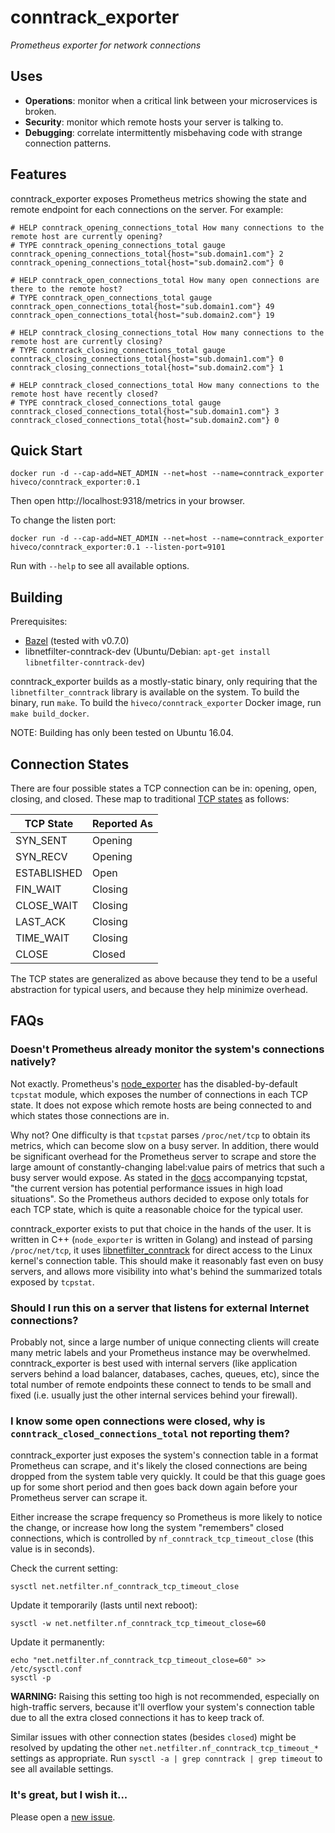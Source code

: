 # **conntrack_exporter**

*Prometheus exporter for network connections*

## Uses

* **Operations**: monitor when a critical link between your microservices is broken.
* **Security**: monitor which remote hosts your server is talking to.
* **Debugging**: correlate intermittently misbehaving code with strange connection patterns.


## Features

conntrack_exporter exposes Prometheus metrics showing the state and remote endpoint for each connections on the server. For example:

```
# HELP conntrack_opening_connections_total How many connections to the remote host are currently opening?
# TYPE conntrack_opening_connections_total gauge
conntrack_opening_connections_total{host="sub.domain1.com"} 2
conntrack_opening_connections_total{host="sub.domain2.com"} 0

# HELP conntrack_open_connections_total How many open connections are there to the remote host?
# TYPE conntrack_open_connections_total gauge
conntrack_open_connections_total{host="sub.domain1.com"} 49
conntrack_open_connections_total{host="sub.domain2.com"} 19

# HELP conntrack_closing_connections_total How many connections to the remote host are currently closing?
# TYPE conntrack_closing_connections_total gauge
conntrack_closing_connections_total{host="sub.domain1.com"} 0
conntrack_closing_connections_total{host="sub.domain2.com"} 1

# HELP conntrack_closed_connections_total How many connections to the remote host have recently closed?
# TYPE conntrack_closed_connections_total gauge
conntrack_closed_connections_total{host="sub.domain1.com"} 3
conntrack_closed_connections_total{host="sub.domain2.com"} 0
```


## Quick Start

```
docker run -d --cap-add=NET_ADMIN --net=host --name=conntrack_exporter hiveco/conntrack_exporter:0.1
```

Then open http://localhost:9318/metrics in your browser.

To change the listen port:

```
docker run -d --cap-add=NET_ADMIN --net=host --name=conntrack_exporter hiveco/conntrack_exporter:0.1 --listen-port=9101
```

Run with `--help` to see all available options.


## Building

Prerequisites:

* [Bazel](https://www.bazel.build/) (tested with v0.7.0)
* libnetfilter-conntrack-dev (Ubuntu/Debian: `apt-get install libnetfilter-conntrack-dev`)

conntrack_exporter builds as a mostly-static binary, only requiring that the `libnetfilter_conntrack` library is available on the system. To build the binary, run `make`. To build the `hiveco/conntrack_exporter` Docker image, run `make build_docker`.

NOTE: Building has only been tested on Ubuntu 16.04.


## Connection States

There are four possible states a TCP connection can be in: opening, open, closing, and closed. These map to traditional [TCP states](https://www.ibm.com/support/knowledgecenter/en/SSLTBW_2.1.0/com.ibm.zos.v2r1.halu101/constatus.htm) as follows:

|TCP State|Reported As|
|-----|-----|
|SYN_SENT|Opening|
|SYN_RECV|Opening|
|ESTABLISHED|Open|
|FIN_WAIT|Closing|
|CLOSE_WAIT|Closing|
|LAST_ACK|Closing|
|TIME_WAIT|Closing|
|CLOSE|Closed|

The TCP states are generalized as above because they tend to be a useful abstraction for typical users, and because they help minimize overhead.


## FAQs

### Doesn't Prometheus already monitor the system's connections natively?

Not exactly. Prometheus's [node_exporter](https://github.com/prometheus/node_exporter/) has the disabled-by-default `tcpstat` module, which exposes the number of connections in each TCP state. It does not expose which remote hosts are being connected to and which states those connections are in.

Why not? One difficulty is that `tcpstat` parses `/proc/net/tcp` to obtain its metrics, which can become slow on a busy server. In addition, there would be significant overhead for the Prometheus server to scrape and store the large amount of constantly-changing label:value pairs of metrics that such a busy server would expose. As stated in the [docs](https://github.com/prometheus/node_exporter/commit/e2163db0f7a8f16ba9f505d9ca72bc2c68696e7d#diff-04c6e90faac2675aa89e2176d2eec7d8R54) accompanying tcpstat, "the current version has potential performance issues in high load situations". So the Prometheus authors decided to expose only totals for each TCP state, which is quite a reasonable choice for the typical user.

conntrack_exporter exists to put that choice in the hands of the user. It is written in C++ (`node_exporter` is written in Golang) and instead of parsing `/proc/net/tcp`, it uses [libnetfilter_conntrack](https://www.netfilter.org/projects/libnetfilter_conntrack/) for direct access to the Linux kernel's connection table. This should make it reasonably fast even on busy servers, and allows more visibility into what's behind the summarized totals exposed by `tcpstat`.

### Should I run this on a server that listens for external Internet connections?

Probably not, since a large number of unique connecting clients will create many metric labels and your Prometheus instance may be overwhelmed. conntrack_exporter is best used with internal servers (like application servers behind a load balancer, databases, caches, queues, etc), since the total number of remote endpoints these connect to tends to be small and fixed (i.e. usually just the other internal services behind your firewall).

### I know some open connections were closed, why is `conntrack_closed_connections_total` not reporting them?

conntrack_exporter just exposes the system's connection table in a format Prometheus can scrape, and it's likely the closed connections are being dropped from the system table very quickly. It could be that this guage goes up for some short period and then goes back down again before your Prometheus server can scrape it.

Either increase the scrape frequency so Prometheus is more likely to notice the change, or increase how long the system "remembers" closed connections, which is controlled by `nf_conntrack_tcp_timeout_close` (this value is in seconds).

Check the current setting:
```
sysctl net.netfilter.nf_conntrack_tcp_timeout_close
```

Update it temporarily (lasts until next reboot):
```
sysctl -w net.netfilter.nf_conntrack_tcp_timeout_close=60
```

Update it permanently:
```
echo "net.netfilter.nf_conntrack_tcp_timeout_close=60" >> /etc/sysctl.conf
sysctl -p
```

**WARNING:** Raising this setting too high is not recommended, especially on high-traffic servers, because it'll overflow your system's connection table due to all the extra closed connections it has to keep track of.

Similar issues with other connection states (besides `closed`) might be resolved by updating the other `net.netfilter.nf_conntrack_tcp_timeout_*` settings as appropriate. Run `sysctl -a | grep conntrack | grep timeout` to see all available settings.

### It's great, but I wish it...

Please open a [new issue](https://github.com/hiveco/conntrack_exporter/issues/new).
